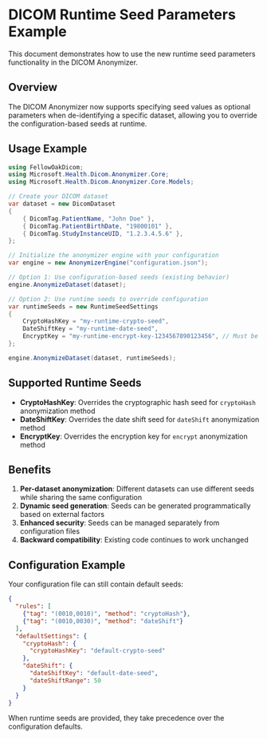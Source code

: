 # DICOM Runtime Seed Parameters Example

This document demonstrates how to use the new runtime seed parameters functionality in the DICOM Anonymizer.

## Overview

The DICOM Anonymizer now supports specifying seed values as optional parameters when de-identifying a specific dataset, allowing you to override the configuration-based seeds at runtime.

## Usage Example

```csharp
using FellowOakDicom;
using Microsoft.Health.Dicom.Anonymizer.Core;
using Microsoft.Health.Dicom.Anonymizer.Core.Models;

// Create your DICOM dataset
var dataset = new DicomDataset
{
    { DicomTag.PatientName, "John Doe" },
    { DicomTag.PatientBirthDate, "19800101" },
    { DicomTag.StudyInstanceUID, "1.2.3.4.5.6" },
};

// Initialize the anonymizer engine with your configuration
var engine = new AnonymizerEngine("configuration.json");

// Option 1: Use configuration-based seeds (existing behavior)
engine.AnonymizeDataset(dataset);

// Option 2: Use runtime seeds to override configuration
var runtimeSeeds = new RuntimeSeedSettings
{
    CryptoHashKey = "my-runtime-crypto-seed",
    DateShiftKey = "my-runtime-date-seed",
    EncryptKey = "my-runtime-encrypt-key-1234567890123456", // Must be 16, 24, or 32 bytes
};

engine.AnonymizeDataset(dataset, runtimeSeeds);
```

## Supported Runtime Seeds

- **CryptoHashKey**: Overrides the cryptographic hash seed for `cryptoHash` anonymization method
- **DateShiftKey**: Overrides the date shift seed for `dateShift` anonymization method  
- **EncryptKey**: Overrides the encryption key for `encrypt` anonymization method

## Benefits

1. **Per-dataset anonymization**: Different datasets can use different seeds while sharing the same configuration
2. **Dynamic seed generation**: Seeds can be generated programmatically based on external factors
3. **Enhanced security**: Seeds can be managed separately from configuration files
4. **Backward compatibility**: Existing code continues to work unchanged

## Configuration Example

Your configuration file can still contain default seeds:

```json
{
  "rules": [
    {"tag": "(0010,0010)", "method": "cryptoHash"},
    {"tag": "(0010,0030)", "method": "dateShift"}
  ],
  "defaultSettings": {
    "cryptoHash": {
      "cryptoHashKey": "default-crypto-seed"
    },
    "dateShift": {
      "dateShiftKey": "default-date-seed",
      "dateShiftRange": 50
    }
  }
}
```

When runtime seeds are provided, they take precedence over the configuration defaults.